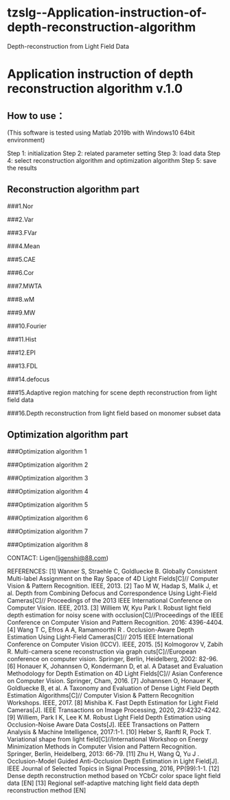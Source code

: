 # tzslg--Application-instruction-of-depth-reconstruction-algorithm
Depth-reconstruction from Light Field Data


# Application instruction of depth reconstruction algorithm v.1.0

## How to use：
(This software is tested using Matlab 2019b with Windows10 64bit environment)

Step 1: initialization
Step 2: related parameter setting
Step 3: load data
Step 4: select reconstruction algorithm and optimization algorithm
Step 5: save the results

## Reconstruction algorithm part
###1.Nor

###2.Var

###3.FVar

###4.Mean

###5.CAE

###6.Cor

###7.MWTA

###8.wM

###9.MW

###10.Fourier

###11.Hist

###12.EPI

###13.FDL

###14.defocus

###15.Adaptive region matching for scene depth reconstruction from light field data

###16.Depth reconstruction from light field based on monomer subset data


## Optimization algorithm part

###Optimization algorithm 1

###Optimization algorithm 2

###Optimization algorithm 3

###Optimization algorithm 4

###Optimization algorithm 5

###Optimization algorithm 6

###Optimization algorithm 7

###Optimization algorithm 8


CONTACT:
Ligen(ligenshi@88.com)

REFERENCES:
[1]	Wanner S, Straehle C, Goldluecke B. Globally Consistent Multi-label Assignment on the Ray Space of 4D Light Fields[C]// Computer Vision & Pattern Recognition. IEEE, 2013. 
[2]	Tao M W, Hadap S, Malik J, et al. Depth from Combining Defocus and Correspondence Using Light-Field Cameras[C]// Proceedings of the 2013 IEEE International Conference on Computer Vision. IEEE, 2013.
[3]	Williem W, Kyu Park I. Robust light field depth estimation for noisy scene with occlusion[C]//Proceedings of the IEEE Conference on Computer Vision and Pattern Recognition. 2016: 4396-4404.
[4]	Wang T C, Efros A A, Ramamoorthi R . Occlusion-Aware Depth Estimation Using Light-Field Cameras[C]// 2015 IEEE International Conference on Computer Vision (ICCV). IEEE, 2015.
[5]	Kolmogorov V, Zabih R. Multi-camera scene reconstruction via graph cuts[C]//European conference on computer vision. Springer, Berlin, Heidelberg, 2002: 82-96.
[6]	Honauer K, Johannsen O, Kondermann D, et al. A Dataset and Evaluation Methodology for Depth Estimation on 4D Light Fields[C]// Asian Conference on Computer Vision. Springer, Cham, 2016.
[7]	Johannsen O, Honauer K, Goldluecke B, et al. A Taxonomy and Evaluation of Dense Light Field Depth Estimation Algorithms[C]// Computer Vision & Pattern Recognition Workshops. IEEE, 2017.
[8]	Mishiba K. Fast Depth Estimation for Light Field Cameras[J]. IEEE Transactions on Image Processing, 2020, 29:4232-4242.
[9]	Williem, Park I K, Lee K M. Robust Light Field Depth Estimation using Occlusion-Noise Aware Data Costs[J]. IEEE Transactions on Pattern Analysis & Machine Intelligence, 2017:1-1.
[10]	Heber S, Ranftl R, Pock T. Variational shape from light field[C]//International Workshop on Energy Minimization Methods in Computer Vision and Pattern Recognition. Springer, Berlin, Heidelberg, 2013: 66-79.
[11]	Zhu H, Wang Q, Yu J . Occlusion-Model Guided Anti-Occlusion Depth Estimation in Light Field[J]. IEEE Journal of Selected Topics in Signal Processing, 2016, PP(99):1-1.
[12] Dense depth reconstruction method based on YCbCr color space light field data [EN]
[13] Regional self-adaptive matching light field data depth reconstruction method [EN]

